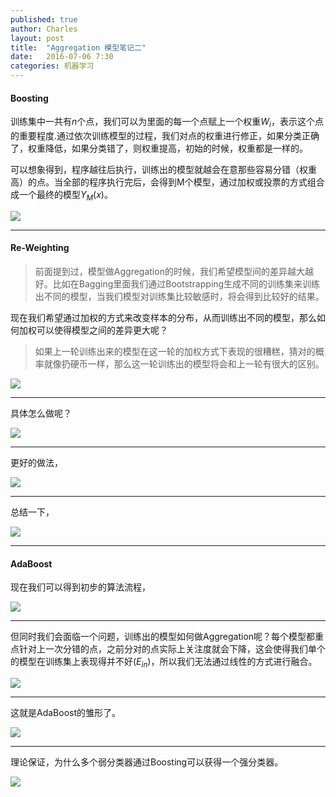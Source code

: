 ```yaml
---
published: true
author: Charles
layout: post
title:  "Aggregation 模型笔记二"
date:   2016-07-06 7:30
categories: 机器学习 
---
```


#### Boosting

训练集中一共有$n$个点，我们可以为里面的每一个点赋上一个权重$W_i$，表示这个点的重要程度.通过依次训练模型的过程，我们对点的权重进行修正，如果分类正确了，权重降低，如果分类错了，则权重提高，初始的时候，权重都是一样的。

可以想象得到，程序越往后执行，训练出的模型就越会在意那些容易分错（权重高）的点。当全部的程序执行完后，会得到M个模型，通过加权或投票的方式组合成一个最终的模型$Y_M(x)$。

![][1]


----------

#### Re-Weighting

> 前面提到过，模型做Aggregation的时候，我们希望模型间的差异越大越好。比如在Bagging里面我们通过Bootstrapping生成不同的训练集来训练出不同的模型，当我们模型对训练集比较敏感时，将会得到比较好的结果。

现在我们希望通过加权的方式来改变样本的分布，从而训练出不同的模型，那么如何加权可以使得模型之间的差异更大呢？

> 如果上一轮训练出来的模型在这一轮的加权方式下表现的很糟糕，猜对的概率就像扔硬币一样，那么这一轮训练出的模型将会和上一轮有很大的区别。

![][2]

----------

具体怎么做呢？

![][3]


----------


更好的做法，

![][4]


----------


总结一下，

![][5]


----------

#### AdaBoost

现在我们可以得到初步的算法流程，

![][6]


----------


但同时我们会面临一个问题，训练出的模型如何做Aggregation呢？每个模型都重点针对上一次分错的点，之前分对的点实际上关注度就会下降，这会使得我们单个的模型在训练集上表现得并不好($E_{in}$)，所以我们无法通过线性的方式进行融合。

![][7]


----------


这就是AdaBoost的雏形了。

![][8]


----------

理论保证，为什么多个弱分类器通过Boosting可以获得一个强分类器。

![][9]


[1]:http://7xjbdi.com1.z0.glb.clouddn.com/2016-09-19_123043.png
[2]:http://7xjbdi.com1.z0.glb.clouddn.com/2016-09-19_125123.png
[3]:http://7xjbdi.com1.z0.glb.clouddn.com/2016-09-19_130032.png
[4]:http://7xjbdi.com1.z0.glb.clouddn.com/2016-09-19_130550.png
[5]:http://7xjbdi.com1.z0.glb.clouddn.com/2016-09-19_130635.png
[6]:http://7xjbdi.com1.z0.glb.clouddn.com/2016-09-19_131331.png
[7]:http://7xjbdi.com1.z0.glb.clouddn.com/2016-09-19_132145.png
[8]:http://7xjbdi.com1.z0.glb.clouddn.com/2016-09-19_132332.png
[9]:http://7xjbdi.com1.z0.glb.clouddn.com/2016-09-19_132540.png
